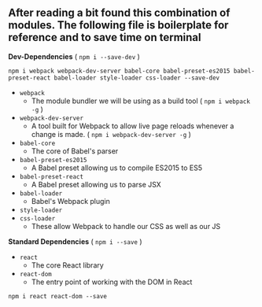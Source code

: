 ## After reading a bit found this combination of modules. The following file is  boilerplate for reference and to save time on terminal

**Dev-Dependencies** ( `npm i --save-dev` )

`npm i webpack webpack-dev-server babel-core babel-preset-es2015 babel-preset-react babel-loader style-loader css-loader --save-dev`

* `webpack`
    * The module bundler we will be using as a build tool
    ( `npm i webpack -g` )
* `webpack-dev-server`
    * A tool built for Webpack to allow live page reloads whenever a change is made.
    ( `npm i webpack-dev-server -g` )
* `babel-core`
    * The core of Babel's parser
* `babel-preset-es2015`
    * A Babel preset allowing us to compile ES2015 to ES5
* `babel-preset-react`
    * A Babel preset allowing us to parse JSX
* `babel-loader`
    * Babel's Webpack plugin
* `style-loader`
* `css-loader`
    * These allow Webpack to handle our CSS as well as our JS

**Standard Dependencies** ( `npm i --save` )

* `react`
    * The core React library
* `react-dom`
    * The entry point of working with the DOM in React

`npm i react react-dom --save`


